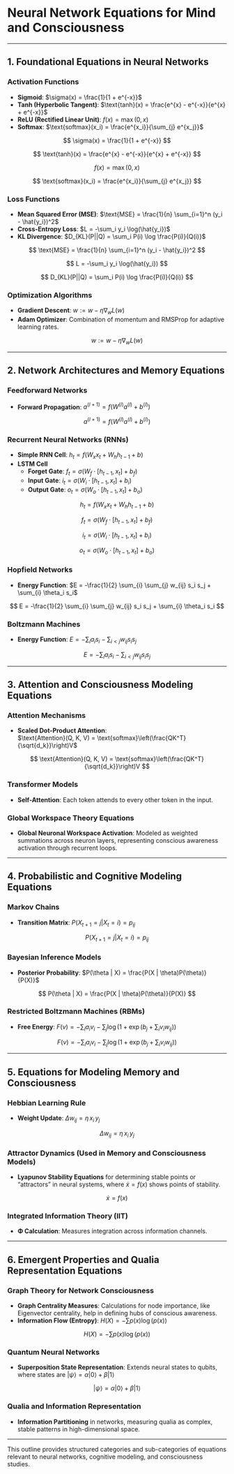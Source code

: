 # Neural Network Equations for Mind and Consciousness

---

## 1. Foundational Equations in Neural Networks

### Activation Functions
- **Sigmoid**: $\sigma(x) = \frac{1}{1 + e^{-x}}$
- **Tanh (Hyperbolic Tangent)**: $\text{tanh}(x) = \frac{e^{x} - e^{-x}}{e^{x} + e^{-x}}$
- **ReLU (Rectified Linear Unit)**: $f(x) = \max(0, x)$
- **Softmax**: $\text{softmax}(x_i) = \frac{e^{x_i}}{\sum_{j} e^{x_j}}$

$$
\sigma(x) = \frac{1}{1 + e^{-x}}
$$

$$
\text{tanh}(x) = \frac{e^{x} - e^{-x}}{e^{x} + e^{-x}}
$$

$$
f(x) = \max(0, x)
$$

$$
\text{softmax}(x_i) = \frac{e^{x_i}}{\sum_{j} e^{x_j}}
$$

### Loss Functions
- **Mean Squared Error (MSE)**: $\text{MSE} = \frac{1}{n} \sum_{i=1}^n (y_i - \hat{y_i})^2$
- **Cross-Entropy Loss**: $L = -\sum_i y_i \log(\hat{y_i})$
- **KL Divergence**: $D_{KL}(P||Q) = \sum_i P(i) \log \frac{P(i)}{Q(i)}$

$$
\text{MSE} = \frac{1}{n} \sum_{i=1}^n (y_i - \hat{y_i})^2
$$

$$
L = -\sum_i y_i \log(\hat{y_i})
$$

$$
D_{KL}(P||Q) = \sum_i P(i) \log \frac{P(i)}{Q(i)}
$$

### Optimization Algorithms
- **Gradient Descent**: $w := w - \eta \nabla_w L(w)$
- **Adam Optimizer**: Combination of momentum and RMSProp for adaptive learning rates.

$$
w := w - \eta \nabla_w L(w)
$$

---

## 2. Network Architectures and Memory Equations

### Feedforward Networks
- **Forward Propagation**: $a^{(l+1)} = f(W^{(l)}a^{(l)} + b^{(l)})$

$$
a^{(l+1)} = f(W^{(l)}a^{(l)} + b^{(l)})
$$

### Recurrent Neural Networks (RNNs)
- **Simple RNN Cell**: $h_t = f(W_x x_t + W_h h_{t-1} + b)$
- **LSTM Cell**
  - **Forget Gate**: $f_t = \sigma(W_f \cdot [h_{t-1}, x_t] + b_f)$
  - **Input Gate**: $i_t = \sigma(W_i \cdot [h_{t-1}, x_t] + b_i)$
  - **Output Gate**: $o_t = \sigma(W_o \cdot [h_{t-1}, x_t] + b_o)$

$$
h_t = f(W_x x_t + W_h h_{t-1} + b)
$$

$$
f_t = \sigma(W_f \cdot [h_{t-1}, x_t] + b_f)
$$

$$
i_t = \sigma(W_i \cdot [h_{t-1}, x_t] + b_i)
$$

$$
o_t = \sigma(W_o \cdot [h_{t-1}, x_t] + b_o)
$$

### Hopfield Networks
- **Energy Function**: $E = -\frac{1}{2} \sum_{i} \sum_{j} w_{ij} s_i s_j + \sum_{i} \theta_i s_i$

$$
E = -\frac{1}{2} \sum_{i} \sum_{j} w_{ij} s_i s_j + \sum_{i} \theta_i s_i
$$

### Boltzmann Machines
- **Energy Function**: $E = - \sum_{i} a_i s_i - \sum_{i < j} w_{ij} s_i s_j$

$$
E = - \sum_{i} a_i s_i - \sum_{i < j} w_{ij} s_i s_j
$$

---

## 3. Attention and Consciousness Modeling Equations

### Attention Mechanisms
- **Scaled Dot-Product Attention**:  
  $\text{Attention}(Q, K, V) = \text{softmax}\left(\frac{QK^T}{\sqrt{d_k}}\right)V$

$$
\text{Attention}(Q, K, V) = \text{softmax}\left(\frac{QK^T}{\sqrt{d_k}}\right)V
$$

### Transformer Models
- **Self-Attention**: Each token attends to every other token in the input.

### Global Workspace Theory Equations
- **Global Neuronal Workspace Activation**: Modeled as weighted summations across neuron layers, representing conscious awareness activation through recurrent loops.

---

## 4. Probabilistic and Cognitive Modeling Equations

### Markov Chains
- **Transition Matrix**: $P(X_{t+1} = j | X_t = i) = p_{ij}$

$$
P(X_{t+1} = j | X_t = i) = p_{ij}
$$

### Bayesian Inference Models
- **Posterior Probability**: $P(\theta | X) = \frac{P(X | \theta)P(\theta)}{P(X)}$

$$
P(\theta | X) = \frac{P(X | \theta)P(\theta)}{P(X)}
$$

### Restricted Boltzmann Machines (RBMs)
- **Free Energy**: $F(v) = - \sum_{i} a_i v_i - \sum_j \log\left(1 + \exp(b_j + \sum_i v_i w_{ij})\right)$

$$
F(v) = - \sum_{i} a_i v_i - \sum_j \log\left(1 + \exp(b_j + \sum_i v_i w_{ij})\right)
$$

---

## 5. Equations for Modeling Memory and Consciousness

### Hebbian Learning Rule
- **Weight Update**: $\Delta w_{ij} = \eta \, x_i \, y_j$

$$
\Delta w_{ij} = \eta \, x_i \, y_j
$$

### Attractor Dynamics (Used in Memory and Consciousness Models)
- **Lyapunov Stability Equations** for determining stable points or “attractors” in neural systems, where $\dot{x} = f(x)$ shows points of stability.

$$
\dot{x} = f(x)
$$

### Integrated Information Theory (IIT)
- **Φ Calculation**: Measures integration across information channels.

---

## 6. Emergent Properties and Qualia Representation Equations

### Graph Theory for Network Consciousness
- **Graph Centrality Measures**: Calculations for node importance, like Eigenvector centrality, help in defining hubs of conscious awareness.
- **Information Flow (Entropy)**: $H(X) = -\sum p(x) \log(p(x))$

$$
H(X) = -\sum p(x) \log(p(x))
$$

### Quantum Neural Networks
- **Superposition State Representation**: Extends neural states to qubits, where states are $|\psi\rangle = \alpha|0\rangle + \beta|1\rangle$

$$
|\psi\rangle = \alpha|0\rangle + \beta|1\rangle
$$

### Qualia and Information Representation
- **Information Partitioning** in networks, measuring qualia as complex, stable patterns in high-dimensional space.

---

This outline provides structured categories and sub-categories of equations relevant to neural networks, cognitive modeling, and consciousness studies.
